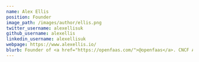 ```yaml
---
name: Alex Ellis
position: Founder
image_path: /images/author/ellis.png
twitter_username: alexellisuk
github_username: alexellis
linkedin_username: alexellisuk
webpage: https://www.alexellis.io/
blurb: Founder of <a href="https://openfaas.com/">@openfaas</a>. CNCF Ambassador.
---
```

